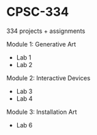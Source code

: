 # CPSC-334
334 projects + assignments

Module 1: Generative Art
  - Lab 1
  - Lab 2

Module 2: Interactive Devices
  - Lab 3
  - Lab 4

Module 3: Installation Art
  - Lab 6
